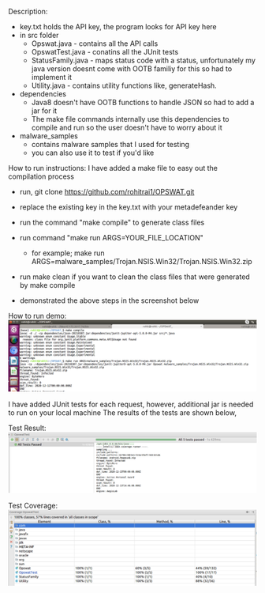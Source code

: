 Description:
- key.txt holds the API key, the program looks for API key here
- in src folder
	- Opswat.java - contains all the API calls
	- OpswatTest.java - conatins all the JUnit tests
	- StatusFamily.java - maps status code with a status, unfortunately my java version doesnt come with OOTB familiy for this so had to implement it
	- Utility.java - contains utility functions like, generateHash.
- dependencies
	- Java8 doesn't have OOTB functions to handle JSON so had to add a jar for it
	- The make file commands internally use this dependencies to compile and run so the user doesn't have to worry about it
- malware_samples
	- contains malware samples that I used for testing
	- you can also use it to test if you'd like

How to run instructions:
I have added a make file to easy out the compilation process

- run, git clone https://github.com/rohitrai1/OPSWAT.git
- replace the existing key in the key.txt with your metadefeander key

- run the command "make compile" to generate class files 
- run command "make run ARGS=YOUR_FILE_LOCATION"
	- for example; make run ARGS=malware_samples/Trojan.NSIS.Win32/Trojan.NSIS.Win32.zip
- run make clean if you want to clean the class files that were generated by make compile
- demonstrated the above steps in the screenshot below

How to run demo:
![Can't display screenshot](https://github.com/rohitrai1/OPSWAT/blob/master/screenshots/how_to_run.png "How to run?")



I have added JUnit tests for each request, however, additional jar is needed to run on your local machine
The results of the tests are shown below,

Test Result:
![Can't display screenshot](https://github.com/rohitrai1/OPSWAT/blob/master/screenshots/test_result.png "Test Coverage?")

Test Coverage:
![Can't display screenshot](https://github.com/rohitrai1/OPSWAT/blob/master/screenshots/test_coverage.png "Test Coverage?")




